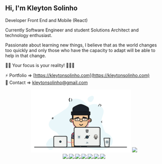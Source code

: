 ## Hi, I'm Kleyton Solinho

Developer Front End and Mobile (React)

Currently Software Engineer and student Solutions Architect and technology enthusiast.

Passionate about learning new things, I believe that as the world changes too quickly and only those who have the capacity to adapt will be able to help in that change.

🖖🏼  Your focus is your reality! 👨🏻‍💻

⚡  Portfolio => [https://kleytonsolinho.com](https://kleytonsolinho.com)<br />
💬  Contact => kleytonsolinho@gmail.com

<div align="center">
    <img alt="Coding..." title="Developer" src="https://github.com/kleytonsolinho/kleytonsolinho/blob/master/anime.gif?raw=true" width="320px" />
    <img height="180em" src="https://github-readme-stats.vercel.app/api/top-langs/?username=kleytonsolinho&layout=compact&langs_count=16&theme=vue"/>
</div>

<div align="center">
<a href="https://github.com/kleytonsolinho/finclass-clone-react">
  <img align="center" src="https://github-readme-stats.anuraghazra1.vercel.app/api/pin/?username=kleytonsolinho&repo=finclass-clone-react&title_color=fff&icon_color=79ff97&text_color=9f9f9f&bg_color=151515" />
</a>

<a href="https://github.com/kleytonsolinho/finclass-clone-react-native">
  <img align="center" src="https://github-readme-stats.anuraghazra1.vercel.app/api/pin/?username=kleytonsolinho&repo=finclass-clone-react-native&title_color=fff&icon_color=79ff97&text_color=9f9f9f&bg_color=151515" />
</a>
    
<a href="https://github.com/kleytonsolinho/netflix-clone-react">
  <img align="center" src="https://github-readme-stats.anuraghazra1.vercel.app/api/pin/?username=kleytonsolinho&repo=netflix-clone-react&title_color=fff&icon_color=79ff97&text_color=9f9f9f&bg_color=151515" />
</a>
    
<a href="https://github.com/kleytonsolinho/redux-youtube-clone-react">
  <img align="center" src="https://github-readme-stats.anuraghazra1.vercel.app/api/pin/?username=kleytonsolinho&repo=redux-youtube-clone-react&title_color=fff&icon_color=79ff97&text_color=9f9f9f&bg_color=151515" />
</a>

<a href="https://github.com/kleytonsolinho/mymoney">
  <img align="center" src="https://github-readme-stats.anuraghazra1.vercel.app/api/pin/?username=kleytonsolinho&repo=mymoney&title_color=fff&icon_color=79ff97&text_color=9f9f9f&bg_color=151515" />
</a>

<a href="https://github.com/kleytonsolinho/gofinances-react-native">
  <img align="center" src="https://github-readme-stats.anuraghazra1.vercel.app/api/pin/?username=kleytonsolinho&repo=gofinances-react-native&title_color=fff&icon_color=79ff97&text_color=9f9f9f&bg_color=151515" />
</a>

<a href="https://github.com/kleytonsolinho/github_explorer">
  <img align="center" src="https://github-readme-stats.anuraghazra1.vercel.app/api/pin/?username=kleytonsolinho&repo=github_explorer&title_color=fff&icon_color=79ff97&text_color=9f9f9f&bg_color=151515" />
</a>
</div>

<!--
**kleytonsolinho/kleytonsolinho** is a ✨ _special_ ✨ repository because its `README.md` (this file) appears on your GitHub profile.
### Hi there 👋

Here are some ideas to get you started:

- 🔭 I’m currently working on ...
- 🌱 I’m currently learning ...
- 👯 I’m looking to collaborate on ...
- 🤔 I’m looking for help with ...
- 💬 Ask me about ...
- 📫 How to reach me: ...
- 😄 Pronouns: ...
- ⚡ Fun fact: ...
-->
